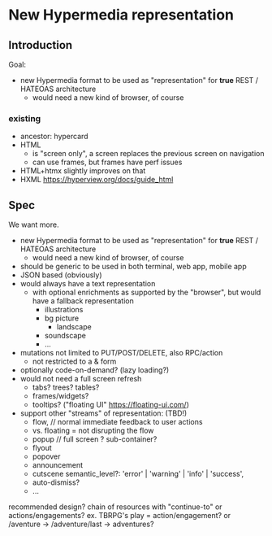 
# New Hypermedia representation

## Introduction
Goal:
* new Hypermedia format to be used as "representation" for **true** REST / HATEOAS architecture
  * would need a new kind of browser, of course

### existing
* ancestor: hypercard
* HTML
  * is "screen only", a screen replaces the previous screen on navigation
  * can use frames, but frames have perf issues
* HTML+htmx slightly improves on that
* HXML https://hyperview.org/docs/guide_html


## Spec

We want more.

* new Hypermedia format to be used as "representation" for **true** REST / HATEOAS architecture
  * would need a new kind of browser, of course
* should be generic to be used in both terminal, web app, mobile app
* JSON based (obviously)
* would always have a text representation
  * with optional enrichments as supported by the "browser", but would have a fallback representation
    * illustrations
    * bg picture
      * landscape
    * soundscape
    * ...
* mutations not limited to PUT/POST/DELETE, also RPC/action
  * not restricted to a & form
* optionally code-on-demand? (lazy loading?)
* would not need a full screen refresh
  * tabs? trees? tables?
  * frames/widgets?
  * tooltips? ("floating UI" https://floating-ui.com/)
* support other "streams" of representation: (TBD!)
  * flow, // normal immediate feedback to user actions
  * vs. floating = not disrupting the flow
  * popup // full screen ? sub-container?
  * flyout
  * popover
  * announcement
  * cutscene
  semantic_level?: 'error' | 'warning' | 'info' | 'success',
  * auto-dismiss?
  * ...


recommended design?
chain of resources with "continue-to" or actions/engagements?
ex. TBRPG's play = action/engagement? or /aventure -> /adventure/last -> adventures?
